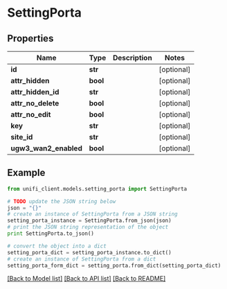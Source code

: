 # SettingPorta


## Properties

Name | Type | Description | Notes
------------ | ------------- | ------------- | -------------
**id** | **str** |  | [optional] 
**attr_hidden** | **bool** |  | [optional] 
**attr_hidden_id** | **str** |  | [optional] 
**attr_no_delete** | **bool** |  | [optional] 
**attr_no_edit** | **bool** |  | [optional] 
**key** | **str** |  | [optional] 
**site_id** | **str** |  | [optional] 
**ugw3_wan2_enabled** | **bool** |  | [optional] 

## Example

```python
from unifi_client.models.setting_porta import SettingPorta

# TODO update the JSON string below
json = "{}"
# create an instance of SettingPorta from a JSON string
setting_porta_instance = SettingPorta.from_json(json)
# print the JSON string representation of the object
print SettingPorta.to_json()

# convert the object into a dict
setting_porta_dict = setting_porta_instance.to_dict()
# create an instance of SettingPorta from a dict
setting_porta_form_dict = setting_porta.from_dict(setting_porta_dict)
```
[[Back to Model list]](../README.md#documentation-for-models) [[Back to API list]](../README.md#documentation-for-api-endpoints) [[Back to README]](../README.md)



